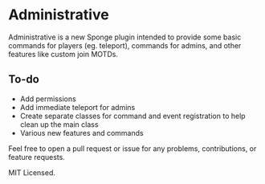 # Administrative
Administrative is a new Sponge plugin intended to provide some basic commands for players (eg. teleport), commands for admins, and other features like custom join MOTDs.

## To-do
- Add permissions
- Add immediate teleport for admins
- Create separate classes for command and event registration to help clean up the main class
- Various new features and commands

Feel free to open a pull request or issue for any problems, contributions, or feature requests.

MIT Licensed.